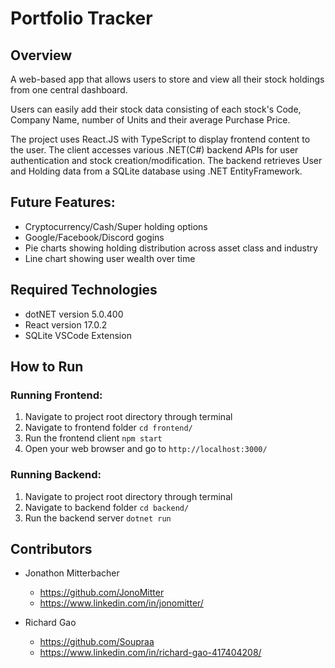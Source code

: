 # Portfolio Tracker

## Overview
A web-based app that allows users to store and view all their stock holdings from one central dashboard.

Users can easily add their stock data consisting of each stock's Code, Company Name, number of Units and their average Purchase Price.

The project uses React.JS with TypeScript to display frontend content to the user. 
The client accesses various .NET(C#) backend APIs for user authentication and stock creation/modification. 
The backend retrieves User and Holding data from a SQLite database using .NET EntityFramework.

## Future Features:
- Cryptocurrency/Cash/Super holding options
- Google/Facebook/Discord gogins
- Pie charts showing holding distribution across asset class and industry
- Line chart showing user wealth over time

## Required Technologies
- dotNET version 5.0.400
- React version 17.0.2
- SQLite VSCode Extension

## How to Run
### Running Frontend:
1. Navigate to project root directory through terminal
2. Navigate to frontend folder `cd frontend/`
3. Run the frontend client `npm start`
4. Open your web browser and go to `http://localhost:3000/`

### Running Backend:
1. Navigate to project root directory through terminal
2. Navigate to backend folder `cd backend/`
3. Run the backend server `dotnet run`

## Contributors
- Jonathon Mitterbacher
	- https://github.com/JonoMitter
	- https://www.linkedin.com/in/jonomitter/

- Richard Gao
	- https://github.com/Soupraa
	- https://www.linkedin.com/in/richard-gao-417404208/